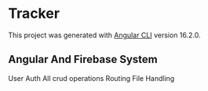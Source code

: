 # Tracker

This project was generated with [Angular CLI](https://github.com/angular/angular-cli) version 16.2.0.

## Angular And Firebase System
User Auth
All crud operations
Routing
File Handling

